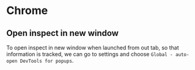 # Chrome

## Open inspect in new window

To open inspect in new window when launched from out tab, so that information is tracked, we can go to settings and choose `Global - auto-open DevTools for popups`.